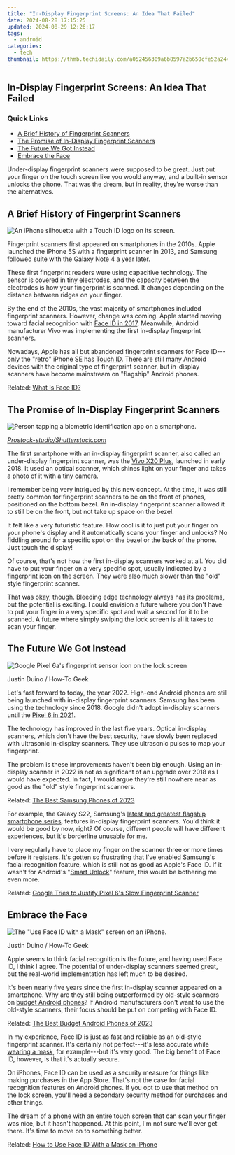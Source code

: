```yaml
---
title: "In-Display Fingerprint Screens: An Idea That Failed"
date: 2024-08-28 17:15:25
updated: 2024-08-29 12:26:17
tags:
  - android
categories:
  - tech
thumbnail: https://thmb.techidaily.com/a052456309a6b8597a2b650cfe52a2444e64bbcfce72d5244fd939ae4cf23b37.jpg
---
```


## In-Display Fingerprint Screens: An Idea That Failed

### Quick Links

* [A Brief History of Fingerprint Scanners](https://instagram-video-recordings.techidaily.com/new-capture-your-brilliance-in-insta-cinematic-footage/)
* [The Promise of In-Display Fingerprint Scanners](https://sim-unlock.techidaily.com/in-2024-top-11-free-apps-to-check-imei-on-vivo-y17s-phones-by-drfone-android/)
* [The Future We Got Instead](https://article-tips.techidaily.com/new-2024-approved-unveiling-the-best-21-hdmi-screens-side-by-side-review/)
* [Embrace the Face](https://games-able.techidaily.com/cutting-edge-displays-ifas-finest/)

 Under-display fingerprint scanners were supposed to be great. Just put your finger on the touch screen like you would anyway, and a built-in sensor unlocks the phone. That was the dream, but in reality, they're worse than the alternatives.

##  A Brief History of Fingerprint Scanners

![An iPhone silhouette with a Touch ID logo on its screen.](https://static1.howtogeekimages.com/wordpress/wp-content/uploads/2022/05/iphone_touch_id_hero_1.jpg?width=1198&amp;trim=1,1&amp;bg-color=000&amp;pad=1,1) 

 Fingerprint scanners first appeared on smartphones in the 2010s. Apple launched the iPhone 5S with a fingerprint scanner in 2013, and Samsung followed suite with the Galaxy Note 4 a year later.

 These first fingerprint readers were using capacitive technology. The sensor is covered in tiny electrodes, and the capacity between the electrodes is how your fingerprint is scanned. It changes depending on the distance between ridges on your finger.

 By the end of the 2010s, the vast majority of smartphones included fingerprint scanners. However, change was coming. Apple started moving toward facial recognition with [Face ID in 2017](https://instagram-video-files.techidaily.com/new-mastering-instagram-concealing-tags-efficiently/). Meanwhile, Android manufacturer Vivo was implementing the first in-display fingerprint scanners.

 Nowadays, Apple has all but abandoned fingerprint scanners for Face ID---only the "retro" iPhone SE has [Touch ID](https://facebook-video-recording.techidaily.com/from-zero-to-hero-how-to-triumph-with-10-powerful-fb-strategies-for-2024/). There are still many Android devices with the original type of fingerprint scanner, but in-display scanners have become mainstream on "flagship" Android phones.

Related: [What Is Face ID?](https://instagram-video-files.techidaily.com/new-mastering-instagram-concealing-tags-efficiently/) 

##  The Promise of In-Display Fingerprint Scanners

![Person tapping a biometric identification app on a smartphone.](https://static1.howtogeekimages.com/wordpress/wp-content/uploads/2022/05/biometric-id-smartphone-hand.jpg) 

_[Prostock-studio/Shutterstock.com](https://www.shutterstock.com/image-photo/biometric-identification-woman-unlocking-smartphone-scanning-1898376952)_

 The first smartphone with an in-display fingerprint scanner, also called an under-display fingerprint scanner, was the [Vivo X20 Plus](https://www.gsmarena.com/vivo%5Fx20%5Fplus%5Fud%5Funderdisplay%5Ffingerprint%5Fscanner%5Fofficial-news-29302.php), launched in early 2018\. It used an optical scanner, which shines light on your finger and takes a photo of it with a tiny camera.

 I remember being very intrigued by this new concept. At the time, it was still pretty common for fingerprint scanners to be on the front of phones, positioned on the bottom bezel. An in-display fingerprint scanner allowed it to still be on the front, but not take up space on the bezel.

 It felt like a very futuristic feature. How cool is it to just put your finger on your phone's display and it automatically scans your finger and unlocks? No fiddling around for a specific spot on the bezel or the back of the phone. Just touch the display!

 Of course, that's not how the first in-display scanners worked at all. You did have to put your finger on a very specific spot, usually indicated by a fingerprint icon on the screen. They were also much slower than the "old" style fingerprint scanner.

 That was okay, though. Bleeding edge technology always has its problems, but the potential is exciting. I could envision a future where you don't have to put your finger in a very specific spot and wait a second for it to be scanned. A future where simply swiping the lock screen is all it takes to scan your finger.

##  The Future We Got Instead

![Google Pixel 6a's fingerprint sensor icon on the lock screen](https://static1.howtogeekimages.com/wordpress/wp-content/uploads/2022/07/Google-Pixel-6as-fingerprint-sensor-icon-on-the-lock-screen.jpg) 

Justin Duino / How-To Geek

 Let's fast forward to today, the year 2022\. High-end Android phones are still being launched with in-display fingerprint scanners. Samsung has been using the technology since 2018\. Google didn't adopt in-display scanners until the [Pixel 6 in 2021](https://tiktok-video-recordings.techidaily.com/updated-expert-strategies-for-keeping-tiktok-videos-available/).

 The technology has improved in the last five years. Optical in-display scanners, which don't have the best security, have slowly been replaced with ultrasonic in-display scanners. They use ultrasonic pulses to map your fingerprint.

 The problem is these improvements haven't been big enough. Using an in-display scanner in 2022 is not as significant of an upgrade over 2018 as I would have expected. In fact, I would argue they're still nowhere near as good as the "old" style fingerprint scanners.

Related: [The Best Samsung Phones of 2023](https://instagram-clips.techidaily.com/new-connecting-consciously-with-content-craftsmen-of-your-realm-for-2024/) 

 For example, the Galaxy S22, Samsung's [latest and greatest flagship smartphone series](https://instagram-clips.techidaily.com/new-connecting-consciously-with-content-craftsmen-of-your-realm-for-2024/), features in-display fingerprint scanners. You'd think it would be good by now, right? Of course, different people will have different experiences, but it's borderline unusable for me.

 I very regularly have to place my finger on the scanner three or more times before it registers. It's gotten so frustrating that I've enabled Samsung's facial recognition feature, which is still not as good as Apple's Face ID. If it wasn't for Android's "[Smart Unlock](https://desktop-recording.techidaily.com/updated-2024-approved-2023s-best-mobile-emulators-top-choices-for-your-classic-psp-adventures/)" feature, this would be bothering me even more.

Related: [Google Tries to Justify Pixel 6's Slow Fingerprint Scanner](https://tiktok-video-recordings.techidaily.com/updated-expert-strategies-for-keeping-tiktok-videos-available/) 

##  Embrace the Face

![The "Use Face ID with a Mask" screen on an iPhone.](https://static1.howtogeekimages.com/wordpress/wp-content/uploads/2022/03/Use-Face-ID-with-a-Mask-screen-on-iPhone.jpg) 

Justin Duino / How-To Geek

 Apple seems to think facial recognition is the future, and having used Face ID, I think I agree. The potential of under-display scanners seemed great, but the real-world implementation has left much to be desired.

 It's been nearly five years since the first in-display scanner appeared on a smartphone. Why are they still being outperformed by old-style scanners on [budget Android phones](https://sim-unlock.techidaily.com/top-10-vivo-y77t-android-sim-unlock-apk-by-drfone-android/)? If Android manufacturers don't want to use the old-style scanners, their focus should be put on competing with Face ID.

Related: [The Best Budget Android Phones of 2023](https://sim-unlock.techidaily.com/top-10-vivo-y77t-android-sim-unlock-apk-by-drfone-android/) 

 In my experience, Face ID is just as fast and reliable as an old-style fingerprint scanner. It's certainly not perfect---it's less accurate while [wearing a mask](https://some-techniques.techidaily.com/in-2024-harmonious-hushes-softening-sounds-with-garageband/), for example---but it's very good. The big benefit of Face ID, however, is that it's actually secure.

 On iPhones, Face ID can be used as a security measure for things like making purchases in the App Store. That's not the case for facial recognition features on Android phones. If you opt to use that method on the lock screen, you'll need a secondary security method for purchases and other things.

 The dream of a phone with an entire touch screen that can scan your finger was nice, but it hasn't happened. At this point, I'm not sure we'll ever get there. It's time to move on to something better.

Related: [How to Use Face ID With a Mask on iPhone](https://some-techniques.techidaily.com/in-2024-harmonious-hushes-softening-sounds-with-garageband/)

<ins class="adsbygoogle"
     style="display:block"
     data-ad-format="autorelaxed"
     data-ad-client="ca-pub-7571918770474297"
     data-ad-slot="1223367746"></ins>



<ins class="adsbygoogle"
     style="display:block"
     data-ad-client="ca-pub-7571918770474297"
     data-ad-slot="8358498916"
     data-ad-format="auto"
     data-full-width-responsive="true"></ins>
